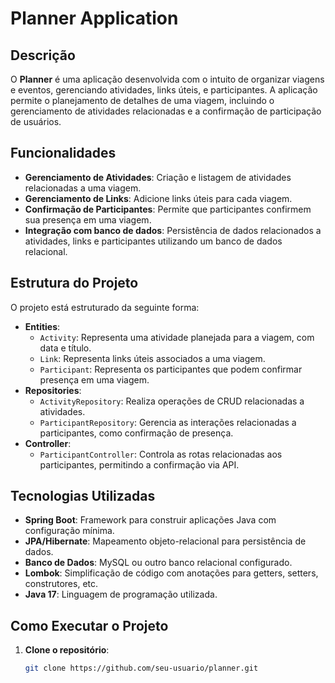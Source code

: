 # Planner Application

## Descrição

O **Planner** é uma aplicação desenvolvida com o intuito de organizar viagens e eventos, gerenciando atividades, links úteis, e participantes. A aplicação permite o planejamento de detalhes de uma viagem, incluindo o gerenciamento de atividades relacionadas e a confirmação de participação de usuários.

## Funcionalidades

- **Gerenciamento de Atividades**: Criação e listagem de atividades relacionadas a uma viagem.
- **Gerenciamento de Links**: Adicione links úteis para cada viagem.
- **Confirmação de Participantes**: Permite que participantes confirmem sua presença em uma viagem.
- **Integração com banco de dados**: Persistência de dados relacionados a atividades, links e participantes utilizando um banco de dados relacional.

## Estrutura do Projeto

O projeto está estruturado da seguinte forma:

- **Entities**:
  - `Activity`: Representa uma atividade planejada para a viagem, com data e título.
  - `Link`: Representa links úteis associados a uma viagem.
  - `Participant`: Representa os participantes que podem confirmar presença em uma viagem.
- **Repositories**:
  - `ActivityRepository`: Realiza operações de CRUD relacionadas a atividades.
  - `ParticipantRepository`: Gerencia as interações relacionadas a participantes, como confirmação de presença.
- **Controller**:
  - `ParticipantController`: Controla as rotas relacionadas aos participantes, permitindo a confirmação via API.
  
## Tecnologias Utilizadas

- **Spring Boot**: Framework para construir aplicações Java com configuração mínima.
- **JPA/Hibernate**: Mapeamento objeto-relacional para persistência de dados.
- **Banco de Dados**: MySQL ou outro banco relacional configurado.
- **Lombok**: Simplificação de código com anotações para getters, setters, construtores, etc.
- **Java 17**: Linguagem de programação utilizada.

## Como Executar o Projeto

1. **Clone o repositório**:
   ```bash
   git clone https://github.com/seu-usuario/planner.git
